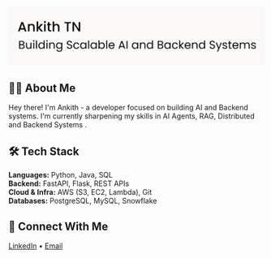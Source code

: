 <img src="https://github.com/ankithtn/ankithtn/blob/main/github_banner0.png" alt="banner" width = 1000 />
<br>

##  👨‍💻 About Me
Hey there! I'm Ankith - a developer focused on building AI and Backend systems. I'm currently sharpening my skills in AI Agents, RAG, Distributed and Backend Systems  .
<br>

## 🛠️ Tech Stack

**Languages:** Python, Java, SQL  
**Backend:** FastAPI, Flask, REST APIs  
**Cloud & Infra:** AWS (S3, EC2, Lambda), Git  
**Databases:** PostgreSQL, MySQL, Snowflake

## 🤝 Connect With Me

[LinkedIn](https://www.linkedin.com/in/ankithtn/) • [Email](mailto:ankithtn2003@gmail.com)
